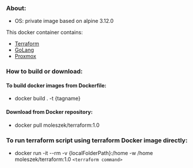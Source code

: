 ### About:
* OS: private image based on alpine 3.12.0

This docker container contains:
* [Terraform](https://www.terraform.io/)
* [GoLang](https://golang.org/)
* [Proxmox](https://www.proxmox.com)

### How to build or download:
#### To build docker images from Dockerfile:
* docker build . -t {tagname}

#### Download from Docker repository:
* docker pull moleszek/terraform:1.0

### To run terraform script using terraform Docker image directly:
* docker run -it --rm -v {localFolderPath}:/home -w /home moleszek/terraform:1.0 `<terraform command>`